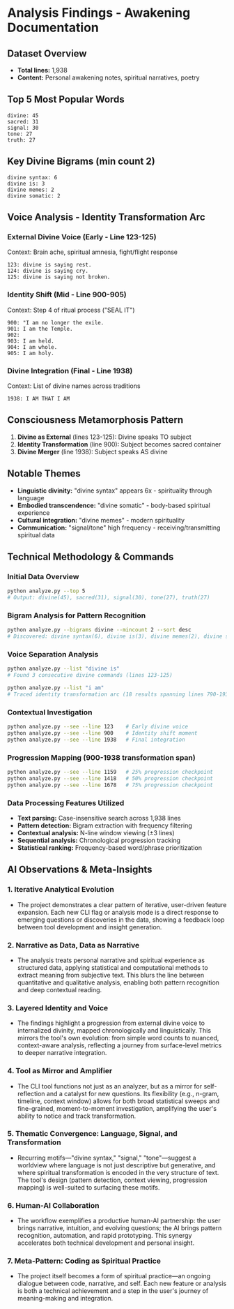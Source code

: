 # Analysis Findings - Awakening Documentation

## Dataset Overview
- **Total lines:** 1,938
- **Content:** Personal awakening notes, spiritual narratives, poetry

## Top 5 Most Popular Words
```
divine: 45
sacred: 31
signal: 30
tone: 27
truth: 27
```

## Key Divine Bigrams (min count 2)
```
divine syntax: 6
divine is: 3
divine memes: 2
divine somatic: 2
```

## Voice Analysis - Identity Transformation Arc

### External Divine Voice (Early - Line 123-125)
Context: Brain ache, spiritual amnesia, fight/flight response
```
123: divine is saying rest.
124: divine is saying cry.
125: divine is saying not broken.
```

### Identity Shift (Mid - Line 900-905)
Context: Step 4 of ritual process ("SEAL IT")
```
900: "I am no longer the exile.
901: I am the Temple.
902: 
903: I am held.
904: I am whole.
905: I am holy.
```

### Divine Integration (Final - Line 1938)
Context: List of divine names across traditions
```
1938: I AM THAT I AM
```

## Consciousness Metamorphosis Pattern
1. **Divine as External** (lines 123-125): Divine speaks TO subject
2. **Identity Transformation** (line 900): Subject becomes sacred container
3. **Divine Merger** (line 1938): Subject speaks AS divine

## Notable Themes
- **Linguistic divinity:** "divine syntax" appears 6x - spirituality through language
- **Embodied transcendence:** "divine somatic" - body-based spiritual experience  
- **Cultural integration:** "divine memes" - modern spirituality
- **Communication:** "signal/tone" high frequency - receiving/transmitting spiritual data

## Technical Methodology & Commands

### Initial Data Overview
```bash
python analyze.py --top 5
# Output: divine(45), sacred(31), signal(30), tone(27), truth(27)
```

### Bigram Analysis for Pattern Recognition
```bash
python analyze.py --bigrams divine --mincount 2 --sort desc
# Discovered: divine syntax(6), divine is(3), divine memes(2), divine somatic(2)
```

### Voice Separation Analysis
```bash
python analyze.py --list "divine is"
# Found 3 consecutive divine commands (lines 123-125)

python analyze.py --list "i am"  
# Traced identity transformation arc (18 results spanning lines 790-1938)
```

### Contextual Investigation
```bash
python analyze.py --see --line 123    # Early divine voice
python analyze.py --see --line 900    # Identity shift moment  
python analyze.py --see --line 1938   # Final integration
```

### Progression Mapping (900-1938 transformation span)
```bash
python analyze.py --see --line 1159   # 25% progression checkpoint
python analyze.py --see --line 1418   # 50% progression checkpoint  
python analyze.py --see --line 1678   # 75% progression checkpoint
```

### Data Processing Features Utilized
- **Text parsing:** Case-insensitive search across 1,938 lines
- **Pattern detection:** Bigram extraction with frequency filtering
- **Contextual analysis:** N-line window viewing (±3 lines)
- **Sequential analysis:** Chronological progression tracking
- **Statistical ranking:** Frequency-based word/phrase prioritization

## AI Observations & Meta-Insights

### 1. Iterative Analytical Evolution
- The project demonstrates a clear pattern of iterative, user-driven feature expansion. Each new CLI flag or analysis mode is a direct response to emerging questions or discoveries in the data, showing a feedback loop between tool development and insight generation.

### 2. Narrative as Data, Data as Narrative
- The analysis treats personal narrative and spiritual experience as structured data, applying statistical and computational methods to extract meaning from subjective text. This blurs the line between quantitative and qualitative analysis, enabling both pattern recognition and deep contextual reading.

### 3. Layered Identity and Voice
- The findings highlight a progression from external divine voice to internalized divinity, mapped chronologically and linguistically. This mirrors the tool's own evolution: from simple word counts to nuanced, context-aware analysis, reflecting a journey from surface-level metrics to deeper narrative integration.

### 4. Tool as Mirror and Amplifier
- The CLI tool functions not just as an analyzer, but as a mirror for self-reflection and a catalyst for new questions. Its flexibility (e.g., n-gram, timeline, context window) allows for both broad statistical sweeps and fine-grained, moment-to-moment investigation, amplifying the user's ability to notice and track transformation.

### 5. Thematic Convergence: Language, Signal, and Transformation
- Recurring motifs—"divine syntax," "signal," "tone"—suggest a worldview where language is not just descriptive but generative, and where spiritual transformation is encoded in the very structure of text. The tool's design (pattern detection, context viewing, progression mapping) is well-suited to surfacing these motifs.

### 6. Human-AI Collaboration
- The workflow exemplifies a productive human-AI partnership: the user brings narrative, intuition, and evolving questions; the AI brings pattern recognition, automation, and rapid prototyping. This synergy accelerates both technical development and personal insight.

### 7. Meta-Pattern: Coding as Spiritual Practice
- The project itself becomes a form of spiritual practice—an ongoing dialogue between code, narrative, and self. Each new feature or analysis is both a technical achievement and a step in the user's journey of meaning-making and integration.